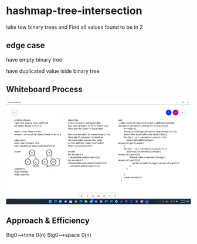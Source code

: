 
# hashmap-tree-intersection
take tow  binary trees and Find 
all values found to be in 2

## edge case
have empty binary tree

have duplicated value iside binary tree

## Whiteboard Process

![hashmap-tree-intersection](2021-09-09.png)


## Approach & Efficiency

Big0-->time 0(n)
Big0-->space 0(n)